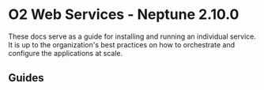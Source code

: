 # O2 Web Services - Neptune 2.10.0

These docs serve as a guide for installing and running an individual service. It is up to the organization's best practices on how to orchestrate and configure the applications at scale.

## Guides
